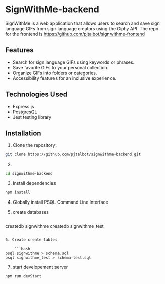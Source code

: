 # SignWithMe-backend

SignWithMe is a web application that allows users to search and save sign language GIFs from sign language creators using the Giphy API. The repo for the frontend is https://github.com/pjtalbot/signwithme-frontend

## Features

- Search for sign language GIFs using keywords or phrases.
- Save favorite GIFs to your personal collection.
- Organize GIFs into folders or categories.
- Accessibility features for an inclusive experience.

## Technologies Used

- Express.js
- PostgresQL
- Jest testing library

## Installation

1. Clone the repository:

```bash
git clone https://github.com/pjtalbot/signwithme-backend.git
```
2.

```bash
cd signwithme-backend
```
3. Install dependencies
```bash
npm install
```

4. Globally install PSQL Command Line Interface


5. create databases
    ```bash
createdb signwithme
createdb signwithme_test
```

6. Create create tables

    ```bash
psql signwithme > schema.sql
psql signwithme_test > schema-test.sql
```

7. start developement server
```bash
npm run devStart
```



